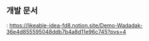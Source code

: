 ## 개발 문서
: https://likeable-idea-fd8.notion.site/Demo-Wadadak-36e4d855595048ddb7b4a8d11e96c745?pvs=4

